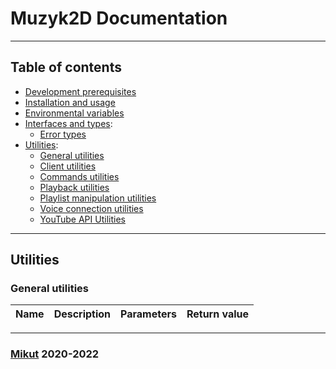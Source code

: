# Muzyk2D Documentation

---

## Table of contents

- [Development prerequisites](#development-prerequisites)
- [Installation and usage](#installation-and-usage)
- [Environmental variables](#environmental-variables)
- [Interfaces and types](#interfaces-and-types):
  - [Error types](#error-types)
- [Utilities](#utilities):
  - [General utilities](#general-utilities)
  - [Client utilities](#client-utilities)
  - [Commands utilities](#commands-utilities)
  - [Playback utilities](#playback-utilities)
  - [Playlist manipulation utilities](#playlist-manipulation-utilities)
  - [Voice connection utilities](#voice-connection-utilities)
  - [YouTube API Utilities](#youtube-api-utilities)

---

## Utilities

### General utilities

| Name | Description | Parameters | Return value
| :---: | :---: | :---: | :---:

---

### [Mikut](https://mikut.dev) 2020-2022
